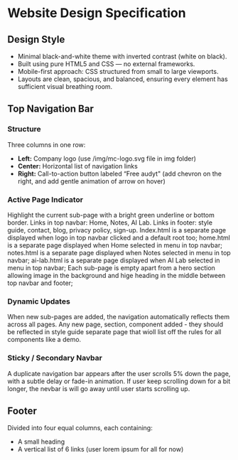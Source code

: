 # Website Design Specification

## Design Style

- Minimal black-and-white theme with inverted contrast (white on black).
- Built using pure HTML5 and CSS — no external frameworks.
- Mobile-first approach: CSS structured from small to large viewports.
- Layouts are clean, spacious, and balanced, ensuring every element has sufficient visual breathing room.

## Top Navigation Bar

### Structure

Three columns in one row:

- **Left:** Company logo (use /img/mc-logo.svg file in img folder)
- **Center:** Horizontal list of navigation links
- **Right:** Call-to-action button labeled “Free audyt" (add chevron on the right, and add gentle animation of arrow on hover)

### Active Page Indicator

Highlight the current sub-page with a bright green underline or bottom border.
Links in top navbar: Home, Notes, AI Lab.
Links in footer: style guide, contact, blog, privacy policy, sign-up.
Index.html is a separate page displayed when logo in top navbar clicked and a default root too;
home.html is a separate page displayed when Home selected in menu in top navbar;
notes.html is a separate page displayed when Notes selected in menu in top navbar;
ai-lab.html is a separate page displayed when AI Lab selected in menu in top navbar;
Each sub-page is empty apart from a hero section allowing image in the background and hige heading in the middle between top navbar and footer;

### Dynamic Updates

When new sub-pages are added, the navigation automatically reflects them across all pages.
Any new page, section, component added - they should be reflected in style guide separate page that wioll list off the rules for all components like a demo.

### Sticky / Secondary Navbar

A duplicate navigation bar appears after the user scrolls 5% down the page, with a subtle delay or fade-in animation. If user keep scrolling down for a bit longer, the nevbar is will go away until    user starts scrolling up.

## Footer

Divided into four equal columns, each containing:

- A small heading
- A vertical list of 6 links (user lorem ipsum for all for now)

